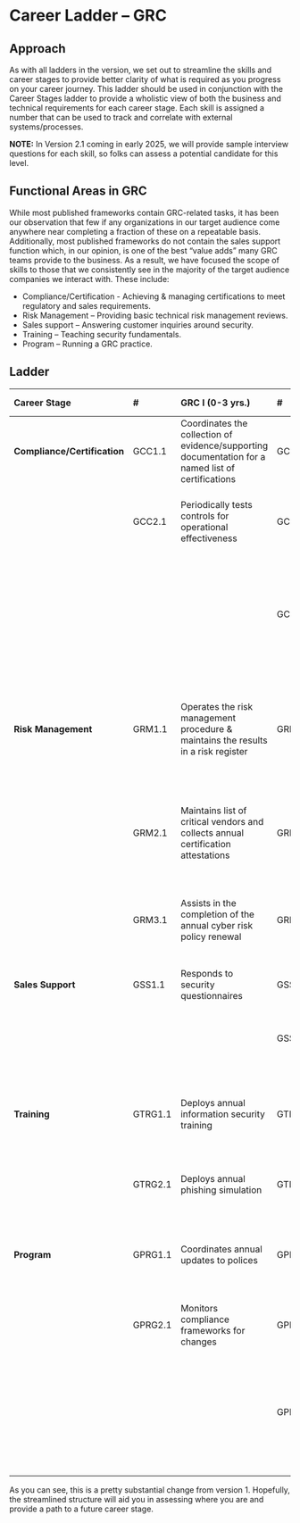 

# Career Ladder – GRC

## Approach

As with all ladders in the version, we set out to streamline the skills and career stages to provide better clarity of what is required as you progress on your career journey. This ladder should be used in conjunction with the Career Stages ladder to provide a wholistic view of both the business and technical requirements for each career stage. Each skill is assigned a number that can be used to track and correlate with external systems/processes.

**NOTE:** In Version 2.1 coming in early 2025, we will provide sample interview questions for each skill, so folks can assess a potential candidate for this level.

## Functional Areas in GRC

While most published frameworks contain GRC-related tasks, it has been our observation that few if any organizations in our target audience come anywhere near completing a fraction of these on a repeatable basis. Additionally, most published frameworks do not contain the sales support function which, in our opinion, is one of the best “value adds” many GRC teams provide to the business. As a result, we have focused the scope of skills to those that we consistently see in the majority of the target audience companies we interact with. These include:

* Compliance/Certification \- Achieving & managing certifications to meet regulatory and sales requirements.  
* Risk Management – Providing basic technical risk management reviews.  
* Sales support – Answering customer inquiries around security.  
* Training – Teaching security fundamentals.  
* Program – Running a GRC practice.

 

## Ladder

| Career Stage | \# | GRC I (0-3 yrs.) | \# | GRC II (3- 8 yrs.) |  | GRC III (8 \- 15 yrs.) |
| :---- | :---- | :---- | :---- | :---- | :---- | :---- |
| **Compliance/Certification** | GCC1.1 | Coordinates the collection of evidence/supporting documentation for a named list of certifications   | GCC1.2 | Maintains the compliance program and submits required documentation  | GCC1.3 | Assists the business in determining and deploying new certifications  |
|  | GCC2.1 | Periodically tests controls for operational effectiveness  | GCC2.2 | Maintains the control program  | GCC2.3 | Designs a harmonized control framework for multiple certifications  |
|  |  |  | GCC3.2 | Coordinates audits with certification bodies  | GCC3.3 | Assists legal in the crafting of customer audit language and coordinates any on-site customer audits that may result from this language.  |
| **Risk Management** | GRM1.1 | Operates the risk management procedure & maintains the results in a risk register  | GRM1.2 | Maintains the risk management procedure & deploys an exception management process  | GRM1.3 | Designs and deploys a risk management program including facilitating risk treatment decisions with senior management  |
|  | GRM2.1 | Maintains list of critical vendors and collects annual certification attestations  | GRM2.2 | Maintains a 3rd party vendor review program  | GRM2.3 | Designs and deploys an internal (3RD party) and external (security ratings) vendor program  |
|  | GRM3.1 | Assists in the completion of the annual cyber risk policy renewal  | GRM3.2 | Owns the annual cyber risk policy renewal process  | GRM3.3 | Coordinates with risk/finance to recommend new cyber risk policy coverage  |
| **Sales Support** | GSS1.1 | Responds to security questionnaires   | GSS1.2 | Builds & deploys a central question bank  | GSS1.3 | Designs & deploys a distributed CSMO function  |
|  |  |  | GSS2.2 | Maintains external facing security documentation & web pages  | GSS2.3 | Designs & deploys a Trust Center for internal & external use  |
| **Training** | GTRG1.1 | Deploys annual information security training  | GTRG1.2 | Procures information security training  | GTRG1.3 | Develops information security training & Leads ILT sessions unique to organization  |
|  | GTRG2.1 | Deploys annual phishing simulation  | GTRG.2 | Procures phishing simulation software  | GTRG2.3 | Develops phishing simulations & BEC Testing  |
| **Program** | GPRG1.1 | Coordinates annual updates to polices  | GPRG1.2 | Maintains the policy program  | GPRG1.3 | Builds a ProdSec strategy & SDL based on well-known frameworks (BSIMM, SAMM) |
|  | GPRG2.1 | Monitors compliance frameworks for changes  | GPRG2.2 | Collects & distributes GRC metrics  | GPRG2.3 | Designs & deploys GRC metrics program  |
|  |  |  | GPRG3.2 | Awareness of data governance concepts & processes and how they interact with GRC  | GPRG3.3 | Awareness of complementary risk practices (privacy, IA, Ethics, etc.) and how to support the joint missions of these functions with GRC  |

As you can see, this is a pretty substantial change from version 1\. Hopefully, the streamlined structure will aid you in assessing where you are and provide a path to a future career stage.

